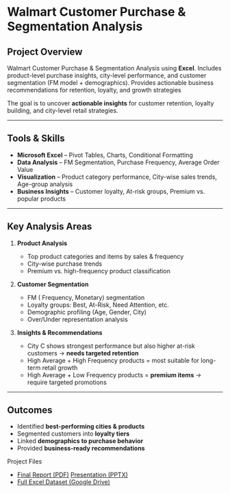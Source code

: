 
# Walmart Customer Purchase & Segmentation Analysis

## Project Overview
Walmart Customer Purchase &amp; Segmentation Analysis using **Excel**. Includes product-level purchase insights, city-level performance, and customer segmentation (FM model + demographics). Provides actionable business recommendations for retention, loyalty, and growth strategies

The goal is to uncover **actionable insights** for customer retention, loyalty building, and city-level retail strategies.

---

##  Tools & Skills
- **Microsoft Excel** – Pivot Tables, Charts, Conditional Formatting  
- **Data Analysis** – FM Segmentation, Purchase Frequency, Average Order Value  
- **Visualization** – Product category performance, City-wise sales trends, Age-group analysis  
- **Business Insights** – Customer loyalty, At-risk groups, Premium vs. popular products  

---

##  Key Analysis Areas
1. **Product Analysis**
   - Top product categories and items by sales & frequency
   - City-wise purchase trends
   - Premium vs. high-frequency product classification  

2. **Customer Segmentation**
   - FM ( Frequency, Monetary) segmentation  
   - Loyalty groups: Best, At-Risk, Need Attention, etc.  
   - Demographic profiling (Age, Gender, City)  
   - Over/Under representation analysis  

3. **Insights & Recommendations**
   - City C shows strongest performance but also higher at-risk customers → **needs targeted retention**  
   - High Average + High Frequency products = most suitable for long-term retail growth  
   - High Average + Low Frequency products = **premium items** → require targeted promotions  

---

## Outcomes
- Identified **best-performing cities & products**  
- Segmented customers into **loyalty tiers**  
- Linked **demographics to purchase behavior**  
- Provided **business-ready recommendations**  

Project Files
-  [Final Report (PDF)](./Walmart%20Stats%20Report.pdf)
   [Presentation (PPTX)](./Walmart%20Product%20-%20Fm%20Segment%20Analysis.pptx)
- [Full Excel Dataset (Google Drive)](https://docs.google.com/spreadsheets/d/1mPCcThVm8-TPOcBMCpDyFSgznp7KVGBY/edit?usp=drive_link&ouid=115259981734726290567&rtpof=true&sd=true)


